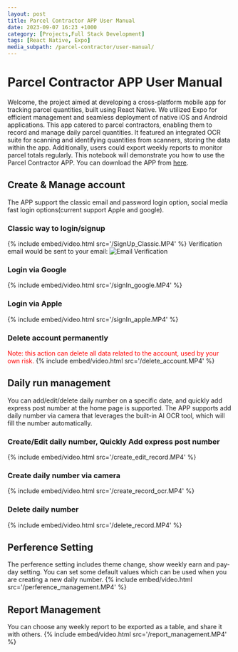 ```yaml
---
layout: post
title: Parcel Contractor APP User Manual
date: 2023-09-07 16:23 +1000
category: [Projects,Full Stack Development]
tags: [React Native, Expo]
media_subpath: /parcel-contractor/user-manual/
---
```


# Parcel Contractor APP User Manual
Welcome, the project aimed at developing a cross-platform mobile app for tracking parcel quantities, built using React Native. We utilized Expo for efficient management and seamless deployment of native iOS and Android applications. This app catered to parcel contractors, enabling them to record and manage daily parcel quantities. It featured an integrated OCR suite for scanning and identifying quantities from scanners, storing the data within the app. Additionally, users could export weekly reports to monitor parcel totals regularly.
This notebook will demonstrate you how to use the Parcel Contractor APP. You can download the APP from [here](https://apps.apple.com/au/app/parcel-contractor/id6451352777).

## Create & Manage account
The APP support the classic email and password login option, social media fast login options(current support Apple and google).

### Classic way to login/signup
{% include embed/video.html src='/SignUp_Classic.MP4' %}
Verification email would be sent to your email:
![Email Verification](/email_verification.jpg)

### Login via Google
{% include embed/video.html src='/signIn_google.MP4' %}

### Login via Apple
{% include embed/video.html src='/signIn_apple.MP4' %}


### Delete account permanently
<span style="color:red">Note: this action can delete all data related to the account, used by your own risk.</span>
{% include embed/video.html src='/delete_account.MP4' %}

## Daily run management
You can add/edit/delete daily number on a specific date, and quickly add express post number at the home page is supported. The APP supports add daily number via camera that leverages the built-in AI OCR tool, which will fill the number automatically.

### Create/Edit daily number, Quickly Add express post number
{% include embed/video.html src='/create_edit_record.MP4' %}

### Create daily number via camera
{% include embed/video.html src='/create_record_ocr.MP4' %}

### Delete daily number
{% include embed/video.html src='/delete_record.MP4' %}

## Perference Setting
The perference setting includes theme change, show weekly earn and pay-day setting. You can set some default values which can be used when you are creating a new daily number.
{% include embed/video.html src='/perference_management.MP4' %}

## Report Management
You can choose any weekly report to be exported as a table, and share it with others.
{% include embed/video.html src='/report_management.MP4' %}

